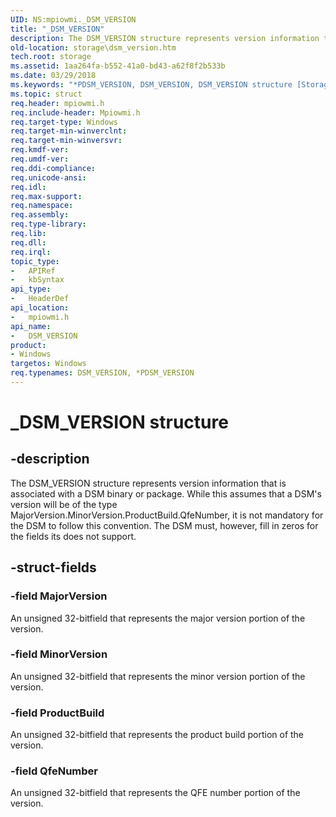 ```yaml
---
UID: NS:mpiowmi._DSM_VERSION
title: "_DSM_VERSION"
description: The DSM_VERSION structure represents version information that is associated with a DSM binary or package.
old-location: storage\dsm_version.htm
tech.root: storage
ms.assetid: 1aa264fa-b552-41a0-bd43-a62f8f2b533b
ms.date: 03/29/2018
ms.keywords: "*PDSM_VERSION, DSM_VERSION, DSM_VERSION structure [Storage Devices], PDSM_VERSION, PDSM_VERSION structure pointer [Storage Devices], _DSM_VERSION, mpiowmi/DSM_VERSION, mpiowmi/PDSM_VERSION, storage.dsm_version, structs-scsibus_3e00c2b2-0497-4aab-b2e0-a6a5d998e560.xml"
ms.topic: struct
req.header: mpiowmi.h
req.include-header: Mpiowmi.h
req.target-type: Windows
req.target-min-winverclnt: 
req.target-min-winversvr: 
req.kmdf-ver: 
req.umdf-ver: 
req.ddi-compliance: 
req.unicode-ansi: 
req.idl: 
req.max-support: 
req.namespace: 
req.assembly: 
req.type-library: 
req.lib: 
req.dll: 
req.irql: 
topic_type:
-	APIRef
-	kbSyntax
api_type:
-	HeaderDef
api_location:
-	mpiowmi.h
api_name:
-	DSM_VERSION
product:
- Windows
targetos: Windows
req.typenames: DSM_VERSION, *PDSM_VERSION
---
```


# _DSM_VERSION structure


## -description


The DSM_VERSION structure represents version information that is associated with a DSM binary or package. While this assumes that a DSM's version will be of the type MajorVersion.MinorVersion.ProductBuild.QfeNumber, it is not mandatory for the DSM to follow this convention. The DSM must, however, fill in zeros for the fields its does not support.


## -struct-fields




### -field MajorVersion

An unsigned 32-bitfield that represents the major version portion of the version.


### -field MinorVersion

An unsigned 32-bitfield that represents the minor version portion of the version.


### -field ProductBuild

An unsigned 32-bitfield that represents the product build portion of the version.


### -field QfeNumber

An unsigned 32-bitfield that represents the QFE number portion of the version.

